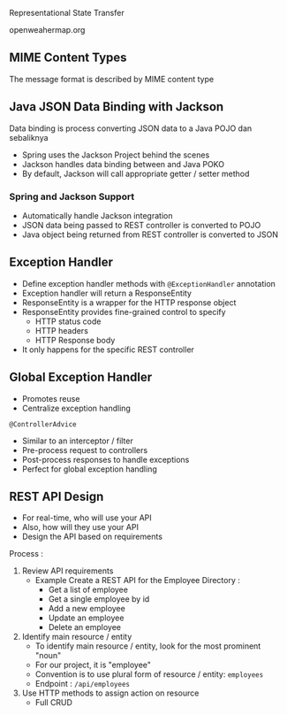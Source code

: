 Representational State Transfer

openweahermap.org

## MIME Content Types
The message format is described by MIME content type

## Java JSON Data Binding with Jackson
Data binding is process converting JSON data to a Java POJO dan sebaliknya
- Spring uses the Jackson Project behind the scenes
- Jackson handles data binding between and Java POKO
- By default, Jackson will call appropriate getter / setter method

### Spring and Jackson Support
- Automatically handle Jackson integration
- JSON data being passed to REST controller is converted to POJO
- Java object being returned from REST controller is converted to JSON


## Exception Handler
- Define exception handler methods with `@ExceptionHandler` annotation
- Exception handler will return a ResponseEntity
- ResponseEntity is a wrapper for the HTTP response object
- ResponseEntity provides fine-grained control to specify
	- HTTP status code
	- HTTP headers
	- HTTP Response body
- It only happens for the specific REST controller

## Global Exception Handler
- Promotes reuse
- Centralize exception handling

`@ControllerAdvice`
- Similar to an interceptor / filter
- Pre-process request to controllers
- Post-process responses to handle exceptions
- Perfect for global exception handling

## REST API Design
- For real-time, who will use your API
- Also, how will they use your API
- Design the API based on requirements

Process :
1. Review API requirements
	- Example Create a REST API for the Employee Directory :
		- Get a list of employee
		- Get a single employee by id
		- Add a new employee
		- Update an employee
		- Delete an employee
1. Identify main resource / entity
	- To identify main resource / entity, look for the most prominent "noun"
	- For our project, it is "employee"
	- Convention is to use plural form of resource / entity: `employees`
	- Endpoint : `/api/employees`
1. Use HTTP methods to assign action on resource
	- Full CRUD


